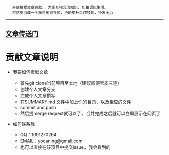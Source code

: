  ```
    开放接受文章贡献， 大家互相交流知识，互相调侃生活。
    将这里当成一个简易树洞社区，协助提升工作技能，抒发压力
 ```

---
[文章传送门](https://yocan.gitbook.io/mynotes/)
---

# 贡献文章说明

- 我要如何贡献文章
    - 首先git clone当前项目至本地（建议顺便素质三连）
    - 创建个人文章分支
    - 完成个人文章撰写
    - 在SUMMARY.md 文件中加上你的目录，以及相应的文件
    - commit and push
    - 然后提merge request就可以了，合并完成之后就可以立即展示在网页了
    
    
    
- 如何联系我
    - QQ：1091270264
    - EMAIL：yocaning@gmail.com
    - 也可以直接在该项目中提交issue，我会看到的